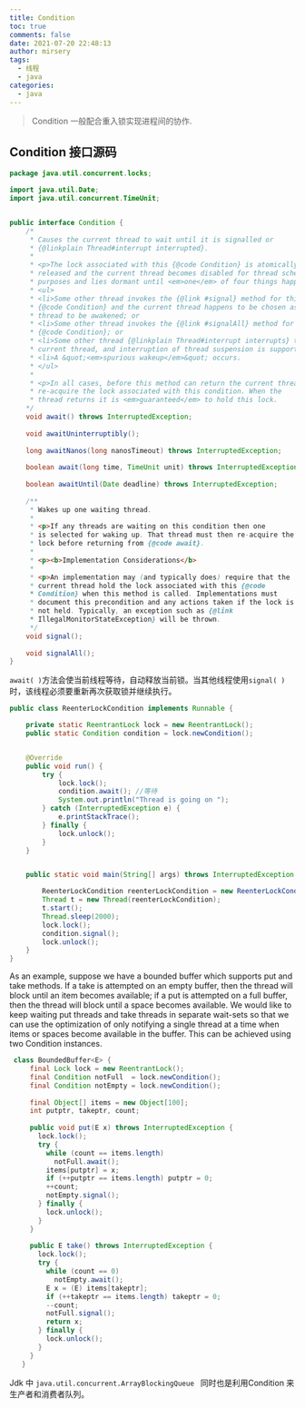 ```yaml
---
title: Condition
toc: true
comments: false
date: 2021-07-20 22:48:13
author: mirsery
tags:
  - 线程
  - java
categories:
  - java
---
```




> Condition 一般配合重入锁实现进程间的协作.



<!-- toc -->



## Condition 接口源码

```java
package java.util.concurrent.locks;

import java.util.Date;
import java.util.concurrent.TimeUnit;


public interface Condition {
  	/*
  	 * Causes the current thread to wait until it is signalled or
     * {@linkplain Thread#interrupt interrupted}.
     *
     * <p>The lock associated with this {@code Condition} is atomically
     * released and the current thread becomes disabled for thread scheduling
     * purposes and lies dormant until <em>one</em> of four things happens:
     * <ul>
     * <li>Some other thread invokes the {@link #signal} method for this
     * {@code Condition} and the current thread happens to be chosen as the
     * thread to be awakened; or
     * <li>Some other thread invokes the {@link #signalAll} method for this
     * {@code Condition}; or
     * <li>Some other thread {@linkplain Thread#interrupt interrupts} the
     * current thread, and interruption of thread suspension is supported; or
     * <li>A &quot;<em>spurious wakeup</em>&quot; occurs.
     * </ul>
     *
     * <p>In all cases, before this method can return the current thread must
     * re-acquire the lock associated with this condition. When the
     * thread returns it is <em>guaranteed</em> to hold this lock.
  	*/
    void await() throws InterruptedException;
  
    void awaitUninterruptibly();
  
    long awaitNanos(long nanosTimeout) throws InterruptedException;
  
  	boolean await(long time, TimeUnit unit) throws InterruptedException;
    
  	boolean awaitUntil(Date deadline) throws InterruptedException;
    
  	/**
     * Wakes up one waiting thread.
     *
     * <p>If any threads are waiting on this condition then one
     * is selected for waking up. That thread must then re-acquire the
     * lock before returning from {@code await}.
     *
     * <p><b>Implementation Considerations</b>
     *
     * <p>An implementation may (and typically does) require that the
     * current thread hold the lock associated with this {@code
     * Condition} when this method is called. Implementations must
     * document this precondition and any actions taken if the lock is
     * not held. Typically, an exception such as {@link
     * IllegalMonitorStateException} will be thrown.
     */
  	void signal();
    
  	void signalAll();
}

```

```await( )```方法会使当前线程等待，自动释放当前锁。当其他线程使用```signal( )``` 时，该线程必须要重新再次获取锁并继续执行。

```java
public class ReenterLockCondition implements Runnable {

    private static ReentrantLock lock = new ReentrantLock();
    public static Condition condition = lock.newCondition();


    @Override
    public void run() {
        try {
            lock.lock();
            condition.await(); //等待
            System.out.println("Thread is going on ");
        } catch (InterruptedException e) {
            e.printStackTrace();
        } finally {
            lock.unlock();
        }
    }


    public static void main(String[] args) throws InterruptedException {

        ReenterLockCondition reenterLockCondition = new ReenterLockCondition();
        Thread t = new Thread(reenterLockCondition);
        t.start();
        Thread.sleep(2000);
        lock.lock();
        condition.signal();
        lock.unlock();
    }
}

```



As an example, suppose we have a bounded buffer which supports put and take methods. If a take is attempted on an empty buffer, then the thread will block until an item becomes available; if a put is attempted on a full buffer, then the thread will block until a space becomes available. We would like to keep waiting put threads and take threads in separate wait-sets so that we can use the optimization of only notifying a single thread at a time when items or spaces become available in the buffer. This can be achieved using two Condition instances.

```java
 class BoundedBuffer<E> {
     final Lock lock = new ReentrantLock();
     final Condition notFull  = lock.newCondition(); 
     final Condition notEmpty = lock.newCondition(); 
  
     final Object[] items = new Object[100];
     int putptr, takeptr, count;
  
     public void put(E x) throws InterruptedException {
       lock.lock();
       try {
         while (count == items.length)
           notFull.await();
         items[putptr] = x;
         if (++putptr == items.length) putptr = 0;
         ++count;
         notEmpty.signal();
       } finally {
         lock.unlock();
       }
     }
  
     public E take() throws InterruptedException {
       lock.lock();
       try {
         while (count == 0)
           notEmpty.await();
         E x = (E) items[takeptr];
         if (++takeptr == items.length) takeptr = 0;
         --count;
         notFull.signal();
         return x;
       } finally {
         lock.unlock();
       }
     }
   }
```

Jdk 中 ```java.util.concurrent.ArrayBlockingQueue ``` 同时也是利用Condition 来生产者和消费者队列。

